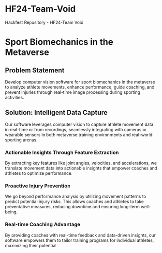 # HF24-Team-Void
Hackfest Repository - HF24-Team Void
# Sport Biomechanics in the Metaverse

## Problem Statement
Develop computer vision software for sport biomechanics in the metaverse to analyze athlete movements, enhance performance, guide coaching, and prevent injuries through real-time image processing during sporting activities.

## Solution: Intelligent Data Capture
Our software leverages computer vision to capture athlete movement data in real-time or from recordings, seamlessly integrating with cameras or wearable sensors in both metaverse training environments and real-world sporting arenas.

### Actionable Insights Through Feature Extraction
By extracting key features like joint angles, velocities, and accelerations, we translate movement data into actionable insights that empower coaches and athletes to optimize performance.

### Proactive Injury Prevention
We go beyond performance analysis by utilizing movement patterns to predict potential injury risks. This allows coaches and athletes to take preventative measures, reducing downtime and ensuring long-term well-being.

### Real-time Coaching Advantage
By providing coaches with real-time feedback and data-driven insights, our software empowers them to tailor training programs for individual athletes, maximizing their potential.
